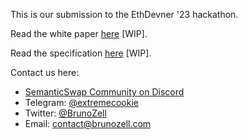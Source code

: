 This is our submission to the EthDevner '23 hackathon.

Read the white paper [here](./whitpaper.md) [WIP].

Read the specification [here](./specification.md) [WIP].

Contact us here:

- [SemanticSwap Community on Discord](https://discord.gg/a49QTt4V6u)
- Telegram: [@extremecookie](https://telegram.me/extremecookie)
- Twitter: [@BrunoZell](https://twitter.com/BrunoZell)
- Email: [contact@brunozell.com](mailto:contact@brunozell.com)
